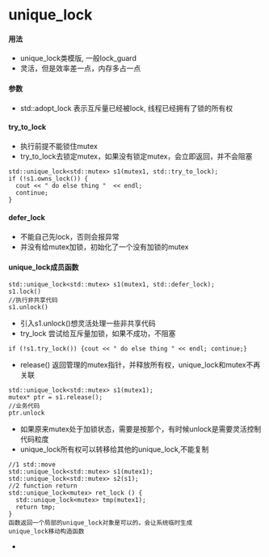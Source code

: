 # unique_lock

#### 用法
* unique_lock类模版, 一般lock_guard
* 灵活，但是效率差一点，内存多占一点

#### 参数
* std::adopt_lock 表示互斥量已经被lock, 线程已经拥有了锁的所有权

#### try_to_lock
* 执行前提不能锁住mutex
* try_to_lock去锁定mutex，如果没有锁定mutex，会立即返回，并不会阻塞

```
std::unique_lock<std::mutex> s1(mutex1, std::try_to_lock);
if (!s1.owns_lock()) {
  cout << " do else thing "  << endl;
  continue;
}
```

#### defer_lock
* 不能自己先lock，否则会报异常
* 并没有给mutex加锁，初始化了一个没有加锁的mutex

#### unique_lock成员函数
```
std::unique_lock<std::mutex> s1(mutex1, std::defer_lock);
s1.lock()
//执行非共享代码
s1.unlock()
```
* 引入s1.unlock()想灵活处理一些非共享代码
* try_lock 尝试给互斥量加锁，如果不成功，不阻塞

```
if (!s1.try_lock()) {cout << " do else thing " << endl; continue;}
```
* release() 返回管理的mutex指针，并释放所有权，unique_lock和mutex不再关联

```
std::unique_lock<std::mutex> s1(mutex1);
mutex* ptr = s1.release();
//业务代码
ptr.unlock
```
* 如果原来mutex处于加锁状态，需要是按那个，有时候unlock是需要灵活控制代码粒度
* unique_lock所有权可以转移给其他的unique_lock,不能复制

```
//1 std::move
std::unique_lock<std::mutex> s1(mutex1);
std::unique_lock<std::mutex> s2(s1);
//2 function return
std::unique_lock<mutex> ret_lock () {
  std::unique_lock<mutex> tmp(mutex1);
  return tmp;
}
函数返回一个局部的unique_lock对象是可以的，会让系统临时生成
unique_lock移动构造函数
```
* 